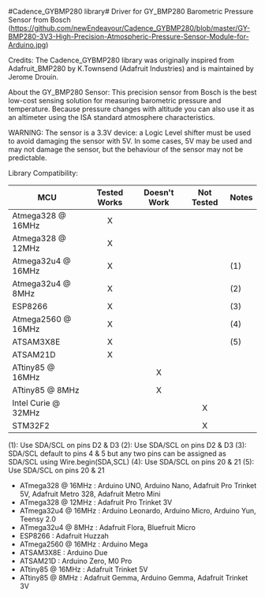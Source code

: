 #Cadence_GYBMP280 library#
Driver for GY_BMP280 Barometric Pressure Sensor from Bosch (https://github.com/newEndeavour/Cadence_GYBMP280/blob/master/GY-BMP280-3V3-High-Precision-Atmospheric-Pressure-Sensor-Module-for-Arduino.jpg)

Credits:
The Cadence_GYBMP280 library was originally inspired from Adafruit_BMP280 by K.Townsend (Adafruit Industries) and is maintained by Jerome Drouin.

About the GY_BMP280 Sensor:
This precision sensor from Bosch is the best low-cost sensing solution for measuring barometric pressure and temperature. 
Because pressure changes with altitude you can also use it as an altimeter using the ISA standard atmosphere characteristics.

WARNING:
The sensor is a 3.3V device: a Logic Level shifter must be used to avoid damaging the sensor with 5V.
In some cases, 5V may be used and may not damage the sensor, but the behaviour of the sensor may not be predictable.  


Library Compatibility:

MCU                | Tested Works | Doesn't Work | Not Tested  | Notes
------------------ | :----------: | :----------: | :---------: | -----
Atmega328 @ 16MHz  |      X       |		 |             |
Atmega328 @ 12MHz  |      X       |              |             |
Atmega32u4 @ 16MHz |      X       |              |             | (1)
Atmega32u4 @ 8MHz  |      X       |              |             | (2)
ESP8266            |      X       |              |             | (3)
Atmega2560 @ 16MHz |      X       |              |             | (4)
ATSAM3X8E          |      X       |              |             | (5)
ATSAM21D           |      X       |              |             |
ATtiny85 @ 16MHz   |              |      X       |             |
ATtiny85 @ 8MHz    |              |      X       |             |
Intel Curie @ 32MHz|              |              |     X       |
STM32F2            |              |              |     X       |

  (1): Use SDA/SCL on pins D2 &amp; D3
  (2): Use SDA/SCL on pins D2 &amp; D3
  (3): SDA/SCL default to pins 4 &amp; 5 but any two pins can be assigned as SDA/SCL using Wire.begin(SDA,SCL)
  (4): Use SDA/SCL on pins 20 &amp; 21
  (5): Use SDA/SCL on pins 20 &amp; 21


  * ATmega328 @ 16MHz 	: Arduino UNO, Arduino Nano, Adafruit Pro Trinket 5V, 
			  Adafruit Metro 328, Adafruit Metro Mini
  * ATmega328 @ 12MHz 	: Adafruit Pro Trinket 3V
  * ATmega32u4 @ 16MHz 	: Arduino Leonardo, Arduino Micro, Arduino Yun, Teensy 2.0
  * ATmega32u4 @ 8MHz 	: Adafruit Flora, Bluefruit Micro
  * ESP8266 		: Adafruit Huzzah
  * ATmega2560 @ 16MHz 	: Arduino Mega
  * ATSAM3X8E 		: Arduino Due
  * ATSAM21D 		: Arduino Zero, M0 Pro
  * ATtiny85 @ 16MHz 	: Adafruit Trinket 5V
  * ATtiny85 @ 8MHz 	: Adafruit Gemma, Arduino Gemma, Adafruit Trinket 3V

